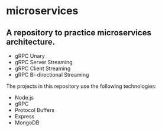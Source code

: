 # microservices

## A repository to practice microservices architecture.

* gRPC Unary 
* gRPC Server Streaming
* gRPC Client Streaming
* gRPC Bi-directional Streaming

The projects in this repository use the following technologies:

* Node.js
* gRPC
* Protocol Buffers
* Express
* MongoDB
